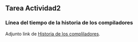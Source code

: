 ## Tarea Actividad2

### Línea del tiempo de la historia de los compiladores

Adjunto link de [Historia de los compliladores](https://view.genial.ly/5f81fafd2c73690dacd11fa5/horizontal-infographic-timeline-historia-de-los-compiladores).

